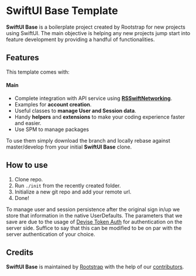 # SwiftUI Base Template
**SwiftUI Base** is a boilerplate project created by Rootstrap for new projects using SwiftUI. The main objective is helping any new projects jump start into feature development by providing a handful of functionalities.

## Features
This template comes with:
#### Main
- Complete integration with API service using [**RSSwiftNetworking**](https://github.com/rootstrap/RSSwiftNetworking).
- Examples for **account creation**.
- Useful classes to **manage User and Session data**.
- Handy **helpers** and **extensions** to make your coding experience faster and easier.
- Use SPM to manage packages

To use them simply download the branch and locally rebase against master/develop from your initial **SwiftUI Base** clone.

## How to use
1. Clone repo.
3. Run `./init` from the recently created folder.
4. Initialize a new git repo and add your remote url.
5. Done!

To manage user and session persistence after the original sign in/up we store that information in the native UserDefaults. The parameters that we save are due to the usage of [Devise Token Auth](https://github.com/lynndylanhurley/devise_token_auth) for authentication on the server side. Suffice to say that this can be modified to be on par with the server authentication of your choice.

## Credits

**SwiftUI Base** is maintained by [Rootstrap](http://www.rootstrap.com) with the help of our [contributors](https://github.com/rootstrap/POCWatchOSConnectivity/graphs/contributors).
